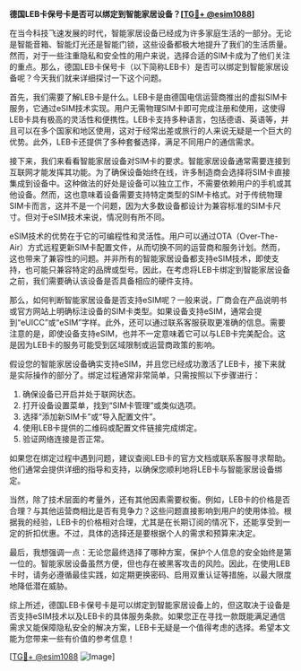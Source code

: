 **德国LEB卡保号卡是否可以绑定到智能家居设备？[[TG💪+ @esim1088](https://t.me/s/esim1088)]**

在当今科技飞速发展的时代，智能家居设备已经成为许多家庭生活的一部分。无论是智能音箱、智能灯光还是智能门锁，这些设备都极大地提升了我们的生活质量。然而，对于一些注重隐私和安全性的用户来说，选择合适的SIM卡成为了他们关注的重点。那么，德国LEB卡保号卡（以下简称LEB卡）是否可以绑定到智能家居设备呢？今天我们就来详细探讨一下这个问题。

首先，我们需要了解LEB卡是什么。LEB卡是由德国电信运营商推出的虚拟SIM卡服务，它通过eSIM技术实现。用户无需物理SIM卡即可完成注册和使用，这使得LEB卡具有极高的灵活性和便携性。LEB卡支持多种语言，包括德语、英语等，并且可以在多个国家和地区使用，这对于经常出差或旅行的人来说无疑是一个巨大的优势。此外，LEB卡还提供了多种套餐选择，满足不同用户的通信需求。

接下来，我们来看看智能家居设备对SIM卡的要求。智能家居设备通常需要连接到互联网才能发挥其功能。为了确保设备始终在线，许多制造商会选择将SIM卡直接集成到设备中。这种做法的好处是设备可以独立工作，不需要依赖用户的手机或其他设备。然而，这也意味着设备需要支持特定类型的SIM卡格式。对于传统物理SIM卡而言，这并不是一个问题，因为大多数设备都设计为兼容标准的SIM卡尺寸。但对于eSIM技术来说，情况则有所不同。

eSIM技术的优势在于它的可编程性和灵活性。用户可以通过OTA（Over-The-Air）方式远程更新SIM卡配置文件，从而切换不同的运营商和服务计划。然而，这也带来了兼容性的问题。并非所有的智能家居设备都支持eSIM技术，即使支持，也可能只兼容特定的品牌或型号。因此，在考虑将LEB卡绑定到智能家居设备之前，我们需要确认该设备是否具备相应的硬件支持。

那么，如何判断智能家居设备是否支持eSIM呢？一般来说，厂商会在产品说明书或官方网站上明确标注设备的SIM卡类型。如果设备支持eSIM，通常会提到“eUICC”或“eSIM”字样。此外，还可以通过联系客服获取更准确的信息。需要注意的是，即使设备支持eSIM，也并不一定意味着它可以与LEB卡完美配合。这是因为LEB卡的服务可能受到区域限制或运营商政策的影响。

假设您的智能家居设备确实支持eSIM，并且您已经成功激活了LEB卡，接下来就是实际操作的部分了。绑定过程通常非常简单，只需按照以下步骤进行：

1. 确保设备已开启并处于联网状态。
2. 打开设备设置菜单，找到“SIM卡管理”或类似选项。
3. 选择“添加新SIM卡”或“导入配置文件”。
4. 使用LEB卡提供的二维码或配置文件链接完成绑定。
5. 验证网络连接是否正常。

如果您在绑定过程中遇到问题，建议查阅LEB卡的官方文档或联系客服寻求帮助。他们通常会提供详细的指导和支持，以确保您顺利地将LEB卡与智能家居设备绑定。

当然，除了技术层面的考量外，还有其他因素需要权衡。例如，LEB卡的价格是否合理？与其他运营商相比是否有竞争力？这些问题直接影响到用户的使用体验。根据我的经验，LEB卡的价格相对合理，尤其是在长期订阅的情况下，还能享受到一定的折扣优惠。不过，具体的选择还是要根据个人的需求和预算来决定。

最后，我想强调一点：无论您最终选择了哪种方案，保护个人信息的安全始终是第一位的。智能家居设备虽然方便，但也存在被黑客攻击的风险。因此，在使用LEB卡时，请务必遵循最佳实践，如定期更换密码、启用双重认证等措施，以最大限度地降低潜在威胁。

综上所述，德国LEB卡保号卡是可以绑定到智能家居设备上的，但这取决于设备是否支持eSIM技术以及LEB卡的具体服务条款。如果您正在寻找一款既能满足通信需求又能保障隐私安全的解决方案，LEB卡无疑是一个值得考虑的选择。希望本文能为您带来一些有价值的参考信息！

[[TG💪+ @esim1088](https://t.me/s/esim1088) ![Image](https://i.postimg.cc/4NQfJmqS/Snipaste-2025-05-13-00-14-12.png)]